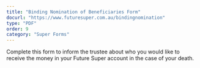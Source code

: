 ```yaml
---
title: "Binding Nomination of Beneficiaries Form"
docurl: "https://www.futuresuper.com.au/bindingnomination"
type: "PDF"
order: 9
category: "Super Forms"
---
```


Complete this form to inform the trustee about who you would like to receive the money in your Future Super account in the case of your death.
